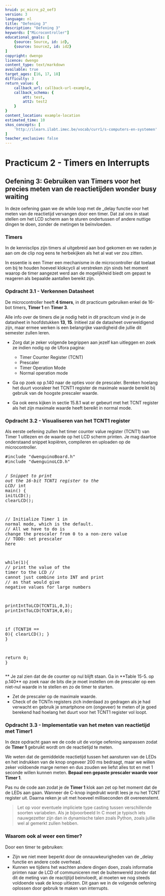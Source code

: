 ```yaml
---
hruid: pc_micro_p2_oef3
version: 3
language: nl
title: "Oefening 3"
description: "Oefening 3"
keywords: ["Microcontroller"]
educational_goals: [
    {source: Source, id: id}, 
    {source: Source2, id: id2}
]
copyright: dwengo
licence: dwengo
content_type: text/markdown
available: true
target_ages: [16, 17, 18]
difficulty: 3
return_value: {
    callback_url: callback-url-example,
    callback_schema: {
        att: test,
        att2: test2
    }
}
content_location: example-location
estimated_time: 10
skos_concepts: [
    'http://ilearn.ilabt.imec.be/vocab/curr1/s-computers-en-systemen'
]
teacher_exclusive: false
---
```

# Practicum 2 - Timers en Interrupts

## Oefening 3: Gebruiken van Timers voor het precies meten van de reactietijden wonder busy waiting

In deze oefening gaan we de while loop met de _delay functie voor het meten van de reactietijd vervangen door een timer. Dat zal ons in staat stellen om het LCD scherm aan te sturen ondertussen of andere nuttige dingen te doen, zonder de metingen te beïnvloeden.


### Timers

In de kennisclips zijn timers al uitgebreid aan bod gekomen en we raden je aan om de clip nog eens te herbekijken als het al wat ver zou zitten.

In essentie is een Timer een mechanisme in de microcontroller dat toelaat om bij te houden hoeveel klokcycli al verstreken zijn sinds het moment waarop de timer aangezet werd aan de mogelijkheid biedt om gepast te reageren als bepaalde aantallen bereikt zijn.


### Opdracht 3.1 - Verkennen Datasheet

De microcontroller heeft **4 timers**, in dit practicum gebruiken enkel de 16-bot timers, **Timer 1** en **Timer 3**.

Alle info over de timers die je nodig hebt in dit pracitcum vind je in de datasheet in hoofdstukken **13**, **15**. Initieel zal de datasheet overweldigend zijn, maar ermee werken is een belangrijke vaardigheid die jullie dit semester zullen leren.

* Zorg dat je zeker volgende begrippen aan jezelf kan uitleggen en zoek ze indien nodig op de Ufora pagina:
    * Timer Counter Register (TCNT)
    * Prescaler
    * Timer Operation Mode
    * Normal operation mode

* Ga op zoek op p.140 naar de opties voor de prescaler. Bereken hoelang het duurt vooraleer het TCNT1 register de maximale waarde bereikt bij gebruik van de hoogste prescaler waarde.

* Ga ook eens kijken in sectie 15.8.1 wat er gebeurt met het TCNT register als het zijn maximale waarde heeft bereikt in normal mode.


### Opdracht 3.2 - Visualiseren van het TCNT1 register

Als eerste oefening zullen het timer counter value register (TCNT1) van Timer 1 uitlezen en de waarde op het LCD scherm printen. Je mag daartoe onderstaand snippet kopiëren, compileren en uploaden op de microcontroller.

<div class="highlight highlight-source-c">
<pre>#<span class="pl-k">include</span> <span class="pl-s"><span class="pl-pds">"</span>dwenguinoBoard.h<span class="pl-pds">"</span></span>
#<span class="pl-k">include</span> <span class="pl-s"><span class="pl-pds">"</span>dwenguinoLCD.h<span class="pl-pds">"</span></span>

<span class="pl-c"><span class="pl-c">/*</span> Snippet to print out the 16-bit TCNT1 register to the LCD<span class="pl-c">*/</span></span>
<span class="pl-k">int</span> <span class="pl-en">main</span>() {
    <span class="pl-c1">initLCD</span>();
    <span class="pl-c1">clearLCD</span>();

   <span class="pl-c"><span class="pl-c">//</span> Initialize Timer 1 in normal mode, which is the default.</span>
    <span class="pl-c"><span class="pl-c">//</span> All we have to do is change the prescaler from 0 to a non-zero value</span>
    <span class="pl-c"><span class="pl-c">//</span> TODO: set prescaler here</span>

   <span class="pl-k">while</span>(<span class="pl-c1">1</span>){
        <span class="pl-c"><span class="pl-c">//</span> print the value of the timer to the LCD</span>
        <span class="pl-c"><span class="pl-c">//</span> cannot just combine into INT and print</span>
        <span class="pl-c"><span class="pl-c">//</span> as that would give negative values for large numbers</span>

   <span class="pl-c1">printIntToLCD</span>(TCNT1L,<span class="pl-c1">0</span>,<span class="pl-c1">3</span>);
        <span class="pl-c1">printIntToLCD</span>(TCNT1H,<span class="pl-c1">0</span>,<span class="pl-c1">0</span>);

   <span class="pl-k">if</span> (TCNT1H == <span class="pl-c1">0</span>){
            <span class="pl-c1">clearLCD</span>();
        }
    }

   <span class="pl-k">return</span> <span class="pl-c1">0</span>;
}</pre>
</div>
**
Je zal zien dat de de counter op nul blijft staan. Ga in **Table 15-5. op p.140** op zoek naar de bits die je moet instellen om de prescaler op een niet-nul waarde in te stellen en zo de timer te starten.

* Zet de prescaler op de maximale waarde.
* Check of de TCNTn registers zich inderdaad zo gedragen als je had verwacht en gebruik je smartphone om (ongeveer) te meten of je goed berekend had hoelang het duurt voor het TCNT1 register vol loopt.


### Opdracht 3.3 - Implementatie van het meten van reactietijd met Timer1

In deze opdracht gaan we de code uit de vorige oefening aanpassen zodat de **Timer 1** gebruikt wordt om de reactietijd te meten.

We weten dat de gemiddelde reactietijd tussen het aansturen van de LEDs en het indrukken van de knop ongeveer 200 ms bedraagt, maar we willen zeker voldoende marge nemen en dus zouden we liefst alles tot en met 1 seconde willen kunnen meten. **Bepaal een gepaste prescaler waarde voor Timer 1**.

Pas nu de code aan zodat je de **Timer 1** klok aan zet op het moment dat de de LEDs aan gaan. Wanneer de C-knop ingedrukt wordt lees je nu het TCNT register uit. Daarna reken je uit met hoeveel milliseconden dit overeenstemt.

> Let op voor eventuele impliciete type casting tussen verschillende soorten variabelen. Als je bijvoorbeeld In C moet je typisch iets nauwgezetter zijn dan in dynamische talen zoals Python, zoals jullie wel al gemerkt zullen hebben.


### Waarom ook al weer een timer?

Door een timer te gebruiken:

* Zijn we niet meer beperkt door de onnauwkeurigheden van de _delay functie en andere code overhead.
* Kunnen we tijdens het wachten andere dingen doen, zoals informatie printen naar de LCD of communiceren met de buitenwereld zonder dat dit de meting van de reactijtijd beinvloedt, al moeten we nog steeds voldoende vaak de knop uitlezen. Dit gaan we in de volgende oefening oplossen door gebruik te maken van interrupts.